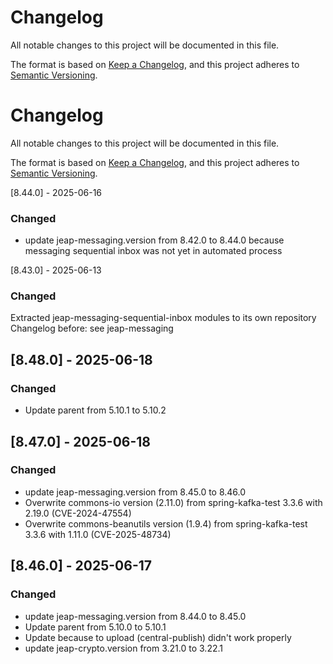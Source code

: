 # Changelog

All notable changes to this project will be documented in this file.

The format is based on [Keep a Changelog](https://keepachangelog.com/en/1.0.0/), and this project adheres
to [Semantic Versioning](https://semver.org/spec/v2.0.0.html).

# Changelog

All notable changes to this project will be documented in this file.

The format is based on [Keep a Changelog](https://keepachangelog.com/en/1.0.0/), and this project adheres
to [Semantic Versioning](https://semver.org/spec/v2.0.0.html).

[8.44.0] - 2025-06-16
### Changed
- update jeap-messaging.version from 8.42.0 to 8.44.0 because messaging sequential inbox was not yet in automated process

[8.43.0] - 2025-06-13
### Changed
Extracted jeap-messaging-sequential-inbox modules to its own repository
Changelog before: see jeap-messaging
## [8.48.0] - 2025-06-18

### Changed

- Update parent from 5.10.1 to 5.10.2

## [8.47.0] - 2025-06-18
### Changed
- update jeap-messaging.version from 8.45.0 to 8.46.0
- Overwrite commons-io version (2.11.0) from spring-kafka-test 3.3.6 with 2.19.0 (CVE-2024-47554)
- Overwrite commons-beanutils version (1.9.4) from spring-kafka-test 3.3.6 with 1.11.0 (CVE-2025-48734)


## [8.46.0] - 2025-06-17
### Changed
- update jeap-messaging.version from 8.44.0 to 8.45.0
- Update parent from 5.10.0 to 5.10.1
- Update because to upload (central-publish) didn't work properly
- update jeap-crypto.version from 3.21.0 to 3.22.1


